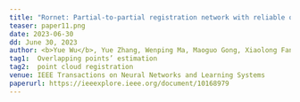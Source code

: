 ```yaml
---
title: "Rornet: Partial-to-partial registration network with reliable overlapping representations" 
teaser: paper11.png
date: 2023-06-30
dd: June 30, 2023
author: <b>Yue Wu</b>, Yue Zhang, Wenping Ma, Maoguo Gong, Xiaolong Fan, Mingyang Zhang, AK Qin, Qiguang Miao
tag1:  Overlapping points’ estimation
tag2:  point cloud registration
venue: IEEE Transactions on Neural Networks and Learning Systems
paperurl: https://ieeexplore.ieee.org/document/10168979
---
```

